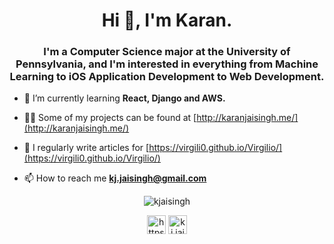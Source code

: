 <h1 align="center">Hi 👋, I'm Karan.</h1>
<h3 align="center">I'm a Computer Science major at the University of Pennsylvania, and I'm interested in everything from Machine Learning to iOS Application Development to Web Development.</h3>

- 🌱 I’m currently learning **React, Django and AWS.**

- 👨‍💻 Some of my projects can be found at [http://karanjaisingh.me/](http://karanjaisingh.me/)

- 📝 I regularly write articles for [https://virgili0.github.io/Virgilio/](https://virgili0.github.io/Virgilio/)

- 📫 How to reach me **kj.jaisingh@gmail.com**

<p align="center"><img align="center" src="https://github-readme-stats.vercel.app/api?username=kjaisingh&show_icons=true" alt="kjaisingh" /></p>

<p align="center">
<a href="https://linkedin.com/in/https://www.linkedin.com/in/karan-jaisingh/" target="blank"><img align="center" src="https://cdn.jsdelivr.net/npm/simple-icons@3.0.1/icons/linkedin.svg" alt="https://www.linkedin.com/in/karan-jaisingh/" height="30" width="30" /></a>
<a href="https://instagram.com/kj.jaisingh" target="blank"><img align="center" src="https://cdn.jsdelivr.net/npm/simple-icons@3.0.1/icons/instagram.svg" alt="kj.jaisingh" height="30" width="30" /></a>
</p>
